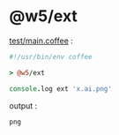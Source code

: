 [‼️]: ✏️README.mdt

# @w5/ext

[test/main.coffee](./test/main.coffee) :

```coffee
#!/usr/bin/env coffee

> @w5/ext

console.log ext 'x.ai.png'
```

output :

```
png
```
